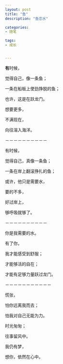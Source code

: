 ```yaml
---
layout: post
title: "鱼"
description: "鱼恋水"

categories:
- 随笔

tags:
- 成长


---
```


**有**时候，

觉得自己，像一条鱼；

一条在船板上使劲挣脱的鱼；

也许，这是在跃龙门。

想要更多，

不满现在，

向往溶入海洋。

－－－－－－－－－－

有时候，

觉得自己，真像一条鱼；

一条在岸上翻滚挣扎的鱼；

或许，他只是需要水，

要的不多，

好过岸上，

够呼吸就够了。


－－－－－－－－－－

你是我需要的水。

有了你，

我才能感受到舒服；

才能够活的自在；

才能有足够力量跃过龙门。


－－－－－－－－－－－

慌张，

怕你远离我而去；

怕我对自己无能为力。

时光匆匆；

往事留风中。

我仍有梦，

想你，依然在心中。

